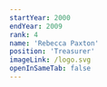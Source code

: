 ```yaml
---
startYear: 2000
endYear: 2009
rank: 4
name: 'Rebecca Paxton'
position: 'Treasurer'
imageLink: /logo.svg
openInSameTab: false
---
```

